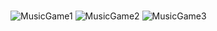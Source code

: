 # 
![MusicGame1](https://user-images.githubusercontent.com/57440490/90246477-b5241b80-de6f-11ea-9390-ce8181bfd02a.JPG)
![MusicGame2](https://user-images.githubusercontent.com/57440490/90246479-b6eddf00-de6f-11ea-9546-36e56ce95867.JPG)
![MusicGame3](https://user-images.githubusercontent.com/57440490/90246486-b8b7a280-de6f-11ea-8a63-f37538594f26.JPG)
